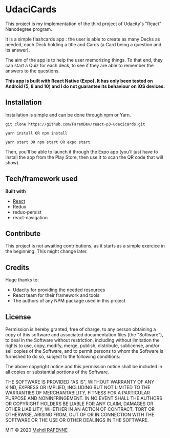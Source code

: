 # UdaciCards

This project is my implementation of the third project of Udacity's "React" Nanodegree program.

It is a simple flashcards app : the user is able to create as many Decks as needed, each Deck holding a title and Cards (a Card being a question and its answer). 

The aim of the app is to help the user memorizing things. To that end, they can start a Quiz for each deck, to see if they are able to remember the answers to the questions.

<b>This app is built with React Native (Expo). It has only been tested on Android (5, 8 and 10) and I do not guarantee its behaviour on iOS devices.</b>

## Installation

Installation is simple and can be done through npm or Yarn.

`git clone https://github.com/FaremDev/react-p3-udacicards.git`

`yarn install OR npm install`

`yarn start OR npm start OR expo start`

Then, you'll be able to launch it through the Expo app (you'll just have to install the app from the Play Store, then use it to scan the QR code that will show).


## Tech/framework used
<b>Built with</b>
- [React ](https://reactjs.org/)
- Redux
- redux-persist
- react-navigation

## Contribute
This project is not awaiting contributions, as it starts as a simple exercice in the beginning. This might change later.

## Credits
Huge thanks to:
- Udacity for providing the needed resources
- React team for their framework and tools
- The authors of any NPM package used in this project

## License
Permission is hereby granted, free of charge, to any person obtaining a copy of this software and associated documentation files (the "Software"), to deal in the Software without restriction, including without limitation the rights to use, copy, modify, merge, publish, distribute, sublicense, and/or sell copies of the Software, and to permit persons to whom the Software is furnished to do so, subject to the following conditions:

The above copyright notice and this permission notice shall be included in all copies or substantial portions of the Software.

THE SOFTWARE IS PROVIDED "AS IS", WITHOUT WARRANTY OF ANY KIND, EXPRESS OR IMPLIED, INCLUDING BUT NOT LIMITED TO THE WARRANTIES OF MERCHANTABILITY, FITNESS FOR A PARTICULAR PURPOSE AND NONINFRINGEMENT. IN NO EVENT SHALL THE AUTHORS OR COPYRIGHT HOLDERS BE LIABLE FOR ANY CLAIM, DAMAGES OR OTHER LIABILITY, WHETHER IN AN ACTION OF CONTRACT, TORT OR OTHERWISE, ARISING FROM, OUT OF OR IN CONNECTION WITH THE SOFTWARE OR THE USE OR OTHER DEALINGS IN THE SOFTWARE.

MIT © 2020 [Mehdi RAFENNE]()
